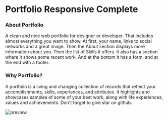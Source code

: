# Portfolio Responsive Complete
### About Portfolio
A clean and nice web portfolio for designer or developer. That includes almost everything you want to show. At first, your name, links to social networks and a great image. Then the About section displays more information about you. Then the list of Skills it offers. It also has a section where it shows some recent work. And at the bottom it has a form, and at the end with a footer.

### Why Portfolio?
A portfolio is a living and changing collection of records that reflect your accomplishments, skills, experiences, and attributes. It highlights and showcases samples of some of your best work, along with life experiences, values and achievements.
Don't forget to give star on github.

![preview](https://github.com/deepak14ri/portfolio/assets/49471265/edaac3e5-08fd-49c8-87c0-259dc0755853)
